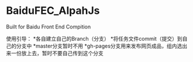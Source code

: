 # BaiduFEC_AlpahJs
Built for Baidu Front End Compition

使用引导：
*各自建立自己的Branch（分支）
*将任务文件commit（提交）到自己的分支中
*master分支暂时不用
*gh-pages分支用来发布网页成品，组内选出来一份放上去，暂时不要自己传到这个分支
